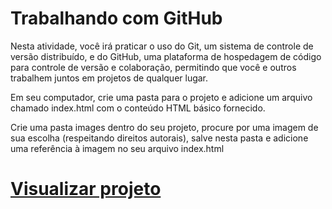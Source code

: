 # Trabalhando com GitHub
<p>Nesta atividade, você irá praticar o uso do Git, um sistema de controle de versão distribuído, e do GitHub, uma plataforma de hospedagem de código para controle de versão e colaboração, permitindo que você e outros trabalhem juntos em projetos de qualquer lugar.</p>
  <p>Em seu computador, crie uma pasta para o projeto e adicione um arquivo chamado index.html com o conteúdo HTML básico fornecido.</p>
  <p>Crie uma pasta images dentro do seu projeto, procure por uma imagem de sua escolha (respeitando direitos autorais), salve nesta pasta e adicione uma referência à imagem no seu arquivo index.html</p>
  
 # [Visualizar projeto](https://github.com/marcionogit/pense-e-responda3-trabalhando-com-github/)
